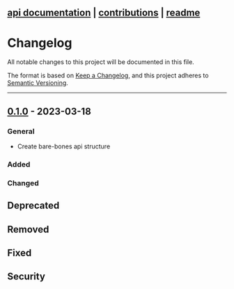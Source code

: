[api documentation](api/Tare.md 'Tare API') | [contributions](Contributions.md) | [readme](../Readme.md 'Readme')
---

# Changelog

All notable changes to this project will be documented in this file.

The format is based on [Keep a Changelog](https://keepachangelog.com/en/1.0.0/),
and this project adheres to [Semantic Versioning](https://semver.org/spec/v2.0.0.html).

---

## [0.1.0](https://github.com/jordanrobot/Tare) - 2023-03-18

### General

- Create bare-bones api structure

### Added

### Changed

## Deprecated

## Removed

## Fixed

## Security
